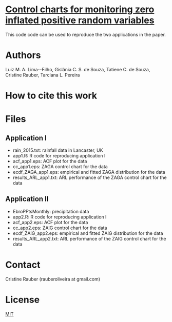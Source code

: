 # [Control charts for monitoring zero inflated positive random variables]()

This code code can be used to reproduce the two applications in the paper.

# Authors

Luiz M. A. Lima--Filho, Gislânia C. S. de Souza, Tatiene C. de Souza, Cristine Rauber, Tarciana L. Pereira

# How to cite this work

# Files

## Application I

* rain_2015.txt: rainfall data in Lancaster, UK
* app1.R: R code for reproducing application I
* acf_app1.eps: ACF plot for the data
* cc_app1.eps: ZAGA control chart for the data
* ecdf_ZAGA_app1.eps: empirical and fitted ZAGA distribution for the data
* results_ARL_app1.txt: ARL performance of the ZAGA control chart for the data

## Application II

* EbroPPtsMonthly: precipitation data
* app2.R: R code for reproducing application I
* acf_app2.eps: ACF plot for the data
* cc_app2.eps: ZAIG control chart for the data
* ecdf_ZAIG_app2.eps: empirical and fitted ZAIG distribution for the data
* results_ARL_app2.txt: ARL performance of the ZAIG control chart for the data

# Contact 

Cristine Rauber (rauberoliveira at gmail.com)

# License
[MIT](https://github.com/rauberc/code_betareg/blob/main/LICENSE)
